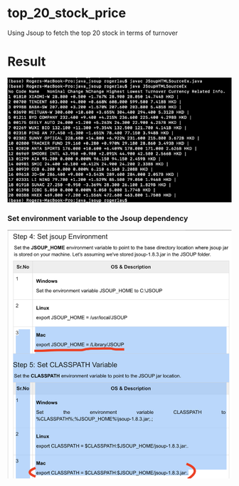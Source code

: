 # top_20_stock_price
Using Jsoup to fetch the top 20 stock in terms of turnover

# Result
![](top20stock_result.png "top20stock_result")

### Set environment variable to the Jsoup dependency
![](jsoup_setup.png "jsoup_setup")
